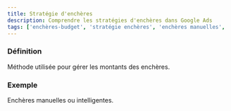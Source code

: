 ```yaml
---
title: Stratégie d'enchères
description: Comprendre les stratégies d'enchères dans Google Ads
tags: ['enchères-budget', 'stratégie enchères', 'enchères manuelles', 'enchères intelligentes', 'gestion enchères', 'google ads']
---
```


### Définition
Méthode utilisée pour gérer les montants des enchères.

### Exemple
Enchères manuelles ou intelligentes.
